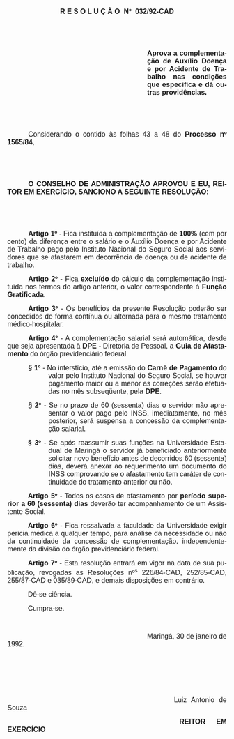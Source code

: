 <body lang=PT-BR style='tab-interval:36.0pt'>

<div class=Section1>

<p class=MsoNormal style='text-align:justify'><span style='font-size:12.0pt;
font-family:Arial'><o:p>&nbsp;</o:p></span></p>

<p class=MsoNormal align=center style='text-align:center'><b style='mso-bidi-font-weight:
normal'><span style='font-size:12.0pt;font-family:Arial'>R E S O L U Ç Ã O<span
style='mso-spacerun:yes'>  </span>Nº <span
style='mso-spacerun:yes'> </span>032/92-CAD<o:p></o:p></span></b></p>

<p class=MsoNormal style='text-align:justify'><span style='font-size:12.0pt;
font-family:Arial'><o:p>&nbsp;</o:p></span></p>

<p class=MsoNormal style='text-align:justify'><span style='font-size:12.0pt;
font-family:Arial'><o:p>&nbsp;</o:p></span></p>

<p class=MsoNormal style='margin-left:241.0pt;text-align:justify'><b
style='mso-bidi-font-weight:normal'><span style='font-size:12.0pt;font-family:
Arial'>Aprova a complementação de Auxílio Doença e por Acidente de Trabalho nas
condições que especifica e dá outras providências.<o:p></o:p></span></b></p>

<p class=MsoNormal style='text-align:justify'><span style='font-size:12.0pt;
font-family:Arial'><o:p>&nbsp;</o:p></span></p>

<p class=MsoNormal style='text-align:justify'><span style='font-size:12.0pt;
font-family:Arial'><o:p>&nbsp;</o:p></span></p>

<p class=MsoNormal style='text-align:justify;text-indent:36.0pt'><span
style='font-size:12.0pt;font-family:Arial'>Considerando o contido às folhas <st1:metricconverter
ProductID="43 a" w:st="on">43 a</st1:metricconverter> 48 do <b
style='mso-bidi-font-weight:normal'>Processo nº 1565/84</b>,<o:p></o:p></span></p>

<p class=MsoNormal style='text-align:justify'><span style='font-size:12.0pt;
font-family:Arial'><o:p>&nbsp;</o:p></span></p>

<p class=MsoNormal style='text-align:justify'><span style='font-size:12.0pt;
font-family:Arial'><o:p>&nbsp;</o:p></span></p>

<p class=MsoNormal style='text-align:justify;text-indent:36.0pt'><b
style='mso-bidi-font-weight:normal'><span style='font-size:12.0pt;font-family:
Arial'>O CONSELHO DE ADMINISTRAÇÃO APROVOU E EU, REITOR EM EXERCÍCIO, SAN­CIONO
A SEGUINTE RESOLUÇÃO:<o:p></o:p></span></b></p>

<p class=MsoNormal style='text-align:justify'><span style='font-size:12.0pt;
font-family:Arial'><o:p>&nbsp;</o:p></span></p>

<p class=MsoNormal style='text-align:justify'><span style='font-size:12.0pt;
font-family:Arial'><o:p>&nbsp;</o:p></span></p>

<p class=MsoNormal style='text-align:justify;text-indent:36.0pt'><b
style='mso-bidi-font-weight:normal'><span style='font-size:12.0pt;font-family:
Arial'>Artigo 1º </span></b><span style='font-size:12.0pt;font-family:Arial'>- Fica
instituída a complementação de <b style='mso-bidi-font-weight:normal'>100%</b>
(cem por cento) da diferença entre o salário e o Auxílio Doença e por Acidente
de Trabalho pago pelo Instituto Nacional do Seguro Social aos servidores que se
afastarem em decorrência de doença ou de acidente de trabalho. <o:p></o:p></span></p>

<p class=MsoNormal style='text-align:justify;text-indent:36.0pt'><b
style='mso-bidi-font-weight:normal'><span style='font-size:12.0pt;font-family:
Arial'>Artigo 2º</span></b><span style='font-size:12.0pt;font-family:Arial'> - Fica
<b style='mso-bidi-font-weight:normal'>excluído</b> do cálculo da complementação
instituída nos termos do artigo anterior, o valor correspondente à <b
style='mso-bidi-font-weight:normal'>Função Gratificada</b>.<o:p></o:p></span></p>

<p class=MsoNormal style='text-align:justify;text-indent:36.0pt'><b
style='mso-bidi-font-weight:normal'><span style='font-size:12.0pt;font-family:
Arial'>Artigo 3º</span></b><span style='font-size:12.0pt;font-family:Arial'> -
Os benefícios da presente Resolução poderão ser concedidos de forma contínua ou
alternada para o mesmo tratamento médico-hospitalar.<o:p></o:p></span></p>

<p class=MsoNormal style='text-align:justify;text-indent:36.0pt'><b
style='mso-bidi-font-weight:normal'><span style='font-size:12.0pt;font-family:
Arial'>Artigo 4º</span></b><span style='font-size:12.0pt;font-family:Arial'> -
A complementação salarial será automática, desde que seja apresentada à <b
style='mso-bidi-font-weight:normal'>DPE</b> - Diretoria de Pessoal, a <b
style='mso-bidi-font-weight:normal'>Guia de Afastamento</b> do órgão previdenciário
federal.<o:p></o:p></span></p>

<p class=MsoNormal style='margin-left:70.9pt;text-align:justify;text-indent:
-34.9pt'><b style='mso-bidi-font-weight:normal'><span style='font-size:12.0pt;
font-family:Arial'>§ 1º</span></b><span style='font-size:12.0pt;font-family:
Arial'> - No interstício, até a emissão do <b style='mso-bidi-font-weight:normal'>Carnê
de Pagamento</b> do valor pelo Instituto Nacional do Seguro Social, se houver
pagamento maior ou a menor as correções serão efetuadas no mês subseqüente,
pela <b style='mso-bidi-font-weight:normal'>DPE</b>.<o:p></o:p></span></p>

<p class=MsoNormal style='margin-left:70.9pt;text-align:justify;text-indent:
-34.9pt'><b style='mso-bidi-font-weight:normal'><span style='font-size:12.0pt;
font-family:Arial'>§ 2º</span></b><span style='font-size:12.0pt;font-family:
Arial'> - Se no prazo de 60 (sessenta) dias o servidor não apresentar o valor
pago pelo INSS, imediatamente, no mês posterior, será suspensa a concessão da
complementação salarial.<o:p></o:p></span></p>

<p class=MsoNormal style='margin-left:70.9pt;text-align:justify;text-indent:
-35.45pt'><b style='mso-bidi-font-weight:normal'><span style='font-size:12.0pt;
font-family:Arial'>§ 3º</span></b><span style='font-size:12.0pt;font-family:
Arial'> - Se após reassumir suas funções na Universidade Estadual de Maringá o servidor
já beneficiado anteriormente solicitar novo benefício antes de decorridos 60
(sessenta) dias, deverá anexar ao requerimento um documento do INSS comprovando
se o afastamento tem caráter de continuidade do tratamento ante­rior ou não.<o:p></o:p></span></p>

<p class=MsoNormal style='text-align:justify;text-indent:35.45pt'><b
style='mso-bidi-font-weight:normal'><span style='font-size:12.0pt;font-family:
Arial'>Artigo 5º</span></b><span style='font-size:12.0pt;font-family:Arial'> -
Todos os casos de afastamento por <b style='mso-bidi-font-weight:normal'>período
superior a 60 (sessenta) dias</b> deverão ter acompanhamento de um Assistente
Social.<o:p></o:p></span></p>

<p class=MsoNormal style='text-align:justify;text-indent:35.45pt'><b
style='mso-bidi-font-weight:normal'><span style='font-size:12.0pt;font-family:
Arial'>Artigo 6º</span></b><span style='font-size:12.0pt;font-family:Arial'> -
Fica ressalvada a faculdade da Universidade exigir perícia médica a qualquer
tempo, para análise da necessidade ou não da continuidade da concessão de
complementação, independentemente da divisão do órgão previdenciário federal.<o:p></o:p></span></p>

<p class=MsoNormal style='text-align:justify;text-indent:35.45pt'><b
style='mso-bidi-font-weight:normal'><span style='font-size:12.0pt;font-family:
Arial'>Artigo 7º</span></b><span style='font-size:12.0pt;font-family:Arial'> -
Esta resolução entrará em vigor na data de sua publicação, revogadas as Resoluções
nº<sup>s</sup> 226/84-CAD, 252/85-CAD, 255/87-CAD e 035/89-CAD, e de­mais
disposições em contrário.<o:p></o:p></span></p>

<p class=MsoNormal style='text-align:justify;text-indent:35.45pt'><span
style='font-size:12.0pt;font-family:Arial'>Dê-se ciência.<o:p></o:p></span></p>

<p class=MsoNormal style='text-align:justify;text-indent:35.45pt'><span
style='font-size:12.0pt;font-family:Arial'>Cumpra-se.<o:p></o:p></span></p>

<p class=MsoNormal style='text-align:justify;text-indent:35.45pt'><span
style='font-size:12.0pt;font-family:Arial'><o:p>&nbsp;</o:p></span></p>

<p class=MsoNormal style='text-align:justify;text-indent:241.0pt'><span
style='font-size:12.0pt;font-family:Arial'>Maringá, 30 de janeiro de 1992.<o:p></o:p></span></p>

<p class=MsoNormal style='text-align:justify;text-indent:241.0pt'><span
style='font-size:12.0pt;font-family:Arial'><o:p>&nbsp;</o:p></span></p>

<p class=MsoNormal style='text-align:justify;text-indent:241.0pt'><span
style='font-size:12.0pt;font-family:Arial'><o:p>&nbsp;</o:p></span></p>

<p class=MsoNormal style='text-align:justify;text-indent:241.0pt'><span
style='font-size:12.0pt;font-family:Arial'><o:p>&nbsp;</o:p></span></p>

<p class=MsoNormal style='text-align:justify;text-indent:241.0pt'><span
style='font-size:12.0pt;font-family:Arial'><span style='mso-spacerun:yes'>     
</span>Luiz Antonio de Souza<o:p></o:p></span></p>

<p class=MsoNormal style='text-align:justify;text-indent:241.0pt'><span
style='font-size:12.0pt;font-family:Arial'><span style='mso-spacerun:yes'>  
</span><b style='mso-bidi-font-weight:normal'>REITOR EM EXERCÍCIO<o:p></o:p></b></span></p>

</div>

</body>
